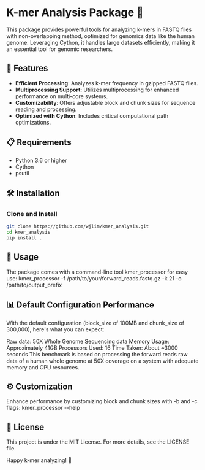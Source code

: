 # K-mer Analysis Package 🧬

This package provides powerful tools for analyzing k-mers in FASTQ files with non-overlapping method, optimized for genomics data like the human genome. Leveraging Cython, it handles large datasets efficiently, making it an essential tool for genomic researchers.

## 🌟 Features

- **Efficient Processing**: Analyzes k-mer frequency in gzipped FASTQ files.
- **Multiprocessing Support**: Utilizes multiprocessing for enhanced performance on multi-core systems.
- **Customizability**: Offers adjustable block and chunk sizes for sequence reading and processing.
- **Optimized with Cython**: Includes critical computational path optimizations.

## 📋 Requirements

- Python 3.6 or higher
- Cython
- psutil

## 🛠 Installation

### Clone and Install

```bash
git clone https://github.com/wjlim/kmer_analysis.git
cd kmer_analysis
pip install .
```

## 🚀 Usage
The package comes with a command-line tool kmer_processor for easy use:
kmer_processor -f /path/to/your/forward_reads.fastq.gz -k 21 -o /path/to/output_prefix

## 📊 Default Configuration Performance
With the default configuration (block_size of 100MB and chunk_size of 300,000), here's what you can expect:

Raw data: 50X Whole Genome Sequencing data
Memory Usage: Approximately 41GB
Processors Used: 16
Time Taken: About ~3000 seconds
This benchmark is based on processing the forward reads raw data of a human whole genome at 50X coverage on a system with adequate memory and CPU resources.

## ⚙️ Customization
Enhance performance by customizing block and chunk sizes with -b and -c flags:
kmer_processor --help

## 📄 License
This project is under the MIT License. For more details, see the LICENSE file.

Happy k-mer analyzing! 🧪